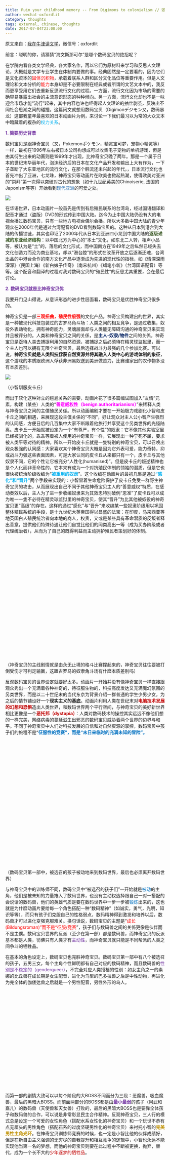 ```yaml
---
title: Ruin your childhood memory -- From Digimons to colonialism // 毁童年之后殖民数码宝贝
author: wechat-oxfordlit
category: thoughts
tags: external, chinese, thoughts
date: 2017-07-04T23:00:00
---
```


原文来自：<a href="http://mp.weixin.qq.com/profile?src=3&timestamp=1499208439&ver=1&signature=W8L2NaGfEqNtX2Iy5bjarDYGtXbXvMjouGWwEFDg0yhVCxN7lbTKJ7*zCdLtyCf9D3Yt3fTKWiGd8dEr2NLofw==">我在牛津读文学</a>，微信号：oxfordlit

前言：聪明的你，请猜猜“海文斯那可尔”是哪个数码宝贝的绝招呢？

<!--more-->


在学院内看各类文学经典，各大家名作，再以它们为原材料来学习和反思人文理论，大概就是文学专业学生在体制内要做的事。经典固然是一定要看的，因为它们是文化资本的<span style="color: red;">固体沉积物</span>，承载着联系人群和区分文化品位等重要作用。但是人文理论和文本分析的<span style="color: red;">能力</span>本身却是不必要限制在经典或者所谓的文艺文本中的，我反而更享受用它们去重新反思流行文化的过程。一方面，流行文化因为市场的需要的确容易暴露出社会的主流意识形态的种种倾向。另一方面，流行文化却也不是一味迎合市场才能“流行”起来，其中内容也许也经得起人文理论的抽丝剥茧，反映出不同社会思潮之间的碰撞。这篇闲文就想用数码宝贝（Digimonデジモン又，数码暴龙）这部我童年最喜欢的日本动画片为例，来讨论一下我们最习以为常的大众文本中暗藏着的複杂的<span style="color: #00b0f0;">权力关系</span>。



<strong><span style="color: #7030a0;">1. </span><span style="color: #7030a0;">简要历史背景</span></strong>


数码宝贝是跟神奇宝贝（又，Pokemonポケモン，精灵宝可梦，宠物小精灵等）一样，最初在1996年左右被日本公司构想成可以收集电子宠物的单机游戏，但是由其衍生出来的动画则是1999年才出现，比神奇宝贝晚了两年。那是一个属于日本的世纪末华丽年代，泡沫经济后的日本在文化产品开发和输出上大有作为，一下子垄断了大东亚地区的流行文化，在那个韩流还未兴起的年代，，日本流行文化也首先冲出了亚洲，七龙珠，神奇宝贝等动画片在欧美也掀起热潮，使得欧美对亚洲的“崇拜”第一次得以突破对古代的想象（如十九世纪英美的Chinoiserie, 法国的Japonism等等）开始看到<span style="color: #2e75b6;">现代亚洲</span>的可爱之处。


<img class=" " style="width: auto !important; height: auto !important; visibility: visible !important;" src="http://newflaw.com/blog/wp-content/uploads/2017/07/640" data-s="300,640" data-type="jpeg" data-src="http://mmbiz.qpic.cn/mmbiz_jpg/xVDslbb3AiamnHcY3RsibwKzV0pUBWP2A9QaG8cFzmY0Nsbs0E0mrYqJQfVJSDRIAI5BZZy84BolZiadibDGttakCg/0?wx_fmt=jpeg" data-ratio="0.5633333333333334" data-w="600" data-fail="0" />


在华语世界，日本动画片一般首先是传到有后殖民联系的台湾岛，经过国语翻译和配音才通过（盗版）DVD的形式传到中国大陆。迄今为止中国大陆仍没有大的电视台播过数码宝贝，只有一些地方电视台偶尔会播。所以大多数中国大陆的青少年观众在2000年代是通过台湾配音的DVD看到数码宝贝的。这种从日本到港台到大陆的传播锁链，其实也印证了2000年代从日本到亚洲四小龙到中国大陆的<strong><span style="color: #385723;">逐级递减的东亚经济结构</span></strong>：以中国北方为中心的“本土”文化，如东北二人转，相声小品等，被认为是“土”的，落后的文化形式，而中国南方在1949年之后纵然已经失去文化创造力而沦为商业基地，却以“港台腔”的形式在改革开放之后逐渐还魂，台湾出品的中港台合作的南方文化产品中逐渐成为先进的现代性的指标，如《情深深雨濛濛》（民国上海）《新白娘子传奇》（南宋杭州）《蜡笔小新》（台湾国语配音）等等。这个配音和翻译的过程对我对数码宝贝的“殖民性”的反思尤其重要，会在最后讨论。


<strong><span style="color: #7030a0;">2. </span><span style="color: #7030a0;">数码宝贝就是比神奇宝贝优</span></strong>


我要开门见山得说，从意识形态的进步性层面看，数码宝贝是优胜神奇宝贝很多的。


神奇宝贝是一部<strong><span style="color: red;">三观扭曲，殖民性极强</span></strong>的文化产品。神奇宝贝构建出的世界，其实是一种被现代科技包装过的古罗马角斗场：人类之间的相互竞争，是通过收集，奴役外表动物化，拥有神奇能力，灵魂层面却与人类能无障碍沟通的神奇宝贝来实现并且被评分的。人类和神奇宝贝之间的关係，是<strong><span style="color: #002060;">主人-奴隶/物件</span></strong>之间的关係，神奇宝贝是亟待人类去捕捉利用的自然资源，被捕捉之后必须待在精灵球监狱里，而一个主人也可以拥有无限个神奇宝贝，最后选择战斗力最强的几个参加比赛。可以说，<strong>神奇宝贝就是人类科技俘获自然资源并将其融入人类中心的游戏体制的象征</strong>，这个游戏的本质跟欧洲人俘获非洲黑奴送到美洲做苦力，比赛谁家出的农作物多没有本质差别。


<img class=" " style="width: auto !important; height: auto !important; visibility: visible !important;" src="http://newflaw.com/blog/wp-content/uploads/2017/07/640(1)" data-s="300,640" data-type="jpeg" data-src="http://mmbiz.qpic.cn/mmbiz_jpg/xVDslbb3AiamnHcY3RsibwKzV0pUBWP2A9H30f094whAicH998yDsseFiagFtibibAYfISSQPkgeow35wU5iaxOXvOhFg/0?wx_fmt=jpeg" data-ratio="0.7017543859649122" data-w="570" data-fail="0" />

（小智馴服皮卡丘）


而出于软化这种对立的尴尬关系的需要，动画片花了很多篇幅试图加入“友情”元素，构建（某些）人类的“<strong><span style="color: fuchsia;">善意威权性（benign authoritarianism）</span></strong>”来稀释人类与神奇宝贝之间的主僕殖民关係。所以动画编剧才要在一开始极力戏剧化小智和皮卡丘之间的相遇，来展现这段主僕关係的“不同”，好让观众对主人公小智产生强烈的认同感，方便日后的几百集中大家不断跟着他旅行并享受这个另类世界的光怪陆离。皮卡丘一开始就被设定为一个“有尊严，有个性”的奴隶：它不像其他实验室里已经被驯化的，乖乖等着被人使用的神奇宝贝一样，它展现出一种宁死不屈，要求被人类平等对待的精神。所以一开始皮卡丘就是一隻特别的神奇宝贝，可以召唤出观众极强的认同感：大家喜欢某个神奇宝贝大概是因为它外表可爱，能力奇特，抑或战斗力强这些表面因素，可是大家认同的皮卡丘从来都只有一个，皮卡丘与其他奴隶不同，它的个性让它被充分“人性化(humanised)”。但是皮卡丘的叛逆精神也是个人化而非革命性的，它本来有成为一个对抗殖民体制的领袖的潜质，但是它也很快被统治阶级收编为“<strong><span style="color: #00b0f0;">被重用的奴隶</span></strong>”。这个收编在动画片的最初几集是通过<strong><span style="color: #00b0f0;">“</span><span style="color: #00b0f0;">感化”和“晋升”</span></strong>两个手段来实现的：小智冒着生命危险保护了皮卡丘免受一群野生神奇宝贝的攻击，从而展现出自己不同于其他神奇宝贝主人的“善意威权”特质，在感动奏效以后，主人为了进一步收编奴隶来为其效忠特别破例“恩准”了皮卡丘可以成为唯一一隻不必待在精灵球监狱里的神奇宝贝，使其“晋升”为比其他被奴役的神奇宝贝更“高级”的存在。这样的通过“感化”与“晋升”来收编某一些奴隶阶级用以巩固整体殖民系统的手段，是十九世纪大英帝国得以昌盛的法宝：在印度，马来西亚等地英国白人殖民统治者向本地的商人，权贵，又或是某些具有革命潜质的反叛者释出善意，提供他们特殊待遇让他们自觉比他们的同类高出一等（成为买办阶级或者代理统治者），从而为了自己的既得利益而主动拥护殖民者策划好的体制。


<img class=" img_loading" style="width: 670px !important; height: 374.381px !important;" src="data:image/gif;base64,iVBORw0KGgoAAAANSUhEUgAAAAEAAAABCAYAAAAfFcSJAAAADUlEQVQImWNgYGBgAAAABQABh6FO1AAAAABJRU5ErkJggg==" data-s="300,640" data-type="jpeg" data-src="http://mmbiz.qpic.cn/mmbiz_jpg/xVDslbb3AiamnHcY3RsibwKzV0pUBWP2A9ukna53CZFbQoIrMVNWpwsiaZkOSasxX6mtQA6ayP4ibicm0M26E6Fyusw/0?wx_fmt=jpeg" data-ratio="0.5587774294670846" data-w="1276" />

（神奇宝贝的主线剧情就是由永无止境的格斗比赛撑起来的，神奇宝贝往往要被打倒受伤才可判定输赢，这跟古罗马的奴隶角斗场有什麽本质差别吗）


反观数码宝贝的世界设定就要好太多。动画片一开始并没有像神奇宝贝一样直接跟观众秀出一个充满着各种神奇的，待征服生物的，科技高度发达又充满魔幻氛围的另类世界，而是以二十世纪末的当代东京为背景介绍一群普通的学生少男少女，为之后的情节铺设好一个<strong>现实主义的基底</strong>。动画片利用人类在世纪末对<strong><span style="color: #c00000;">电脑技术发展的幻想和恐惧</span></strong>造出人类世界，和数码世界两个平行空间，与神奇宝贝的美好新世界相比更像是一个<strong><span style="color: #c00000;">恶托邦（dystopia）</span></strong>：人类对数码技术的操控其实远远不像他们想的一样完美，网络病毒的蔓延滋生出邪恶的数码宝贝威胁着两个世界的边界与和平。不同于神奇宝贝中人们对科技发展的自信和对自然资源的掌控，数码宝贝中孩子们的旅程不是“<strong><span style="color: #0070c0;">征服性的竞赛”，而是“末日来临时的充满未知的冒险”。</span></strong>

<strong><span style="color: #0070c0;"> </span></strong>

<img class=" img_loading" style="width: 549px !important; height: 363px !important;" src="data:image/gif;base64,iVBORw0KGgoAAAANSUhEUgAAAAEAAAABCAYAAAAfFcSJAAAADUlEQVQImWNgYGBgAAAABQABh6FO1AAAAABJRU5ErkJggg==" data-s="300,640" data-type="jpeg" data-src="http://mmbiz.qpic.cn/mmbiz_jpg/xVDslbb3AiamnHcY3RsibwKzV0pUBWP2A95vibdhEc4xiatUYfB4xnSFHzVd5KyORR7ib61ZMHcFbSlSIF9FEhghCwg/0?wx_fmt=jpeg" data-ratio="0.6612021857923497" data-w="549" />

（数码宝贝第一部中，被选召的孩子被动地来到数码世界，最后也必须离开数码世界）


与神奇宝贝中的训练师不同，数码宝贝中“被选召的孩子们”一开始就是<span style="color: #0070c0;">被动</span>的主角，他们是被未知的力量捲入了数码世界，也没有主动权选择跟自己一对一搭配的会说话的数码兽，他们的英雄气质是要在数码世界中一步一步被<span style="color: #0070c0;">锻炼</span>出来的，这也就是为什麽动画片要给每一个角色搭配一种“数码精神”（如诚实，勇气，光明，知识等等），而只有孩子们克服自己的性格弱点，数码精神得到激发和培养以后，数码兽才可以进化变强克服难关。换句话说，数码宝贝的主题是“<span style="color: red;">成长(Bildungsroman)”而不是“征服/竞赛</span>”，孩子们与数码兽之间的关係更像是伙伴而不是主僕。数码宝贝世界的反派（至少在第一部）都是数码兽，而神奇宝贝的反派基本都是人类，彷佛只有人类才有<span style="color: #7030a0;">主动性</span>，而神奇宝贝就只能是不同帮派的人类之间争斗的牺牲品。


在基本的角色设定上，数码宝贝也完胜神奇宝贝。数码宝贝第一部中有八个被选召的孩子，五男三女，每个主角个性鲜明都有自己对应的数码精神，而且数码兽的<span style="color: #7030a0;">性别是不稳定的（genderqueer）</span>，不完全对应人类搭档的性别：如女主角之一的素娜的比丘兽在成长期是女生配音，进化为鸟型的巴多拉兽之后是中性动物，再进化为完全体的伽偻达兽之后就是一个男性配音，男性外形的鸟人。


<img class=" img_loading" style="width: 514px !important; height: 310px !important;" src="data:image/gif;base64,iVBORw0KGgoAAAANSUhEUgAAAAEAAAABCAYAAAAfFcSJAAAADUlEQVQImWNgYGBgAAAABQABh6FO1AAAAABJRU5ErkJggg==" data-s="300,640" data-type="jpeg" data-src="http://mmbiz.qpic.cn/mmbiz_jpg/xVDslbb3AiamnHcY3RsibwKzV0pUBWP2A9KqeRg14dpMM3azb8nkRUXVVfKx5iaGLLgh27GxDw2DKxdrMqdMeuocA/0?wx_fmt=jpeg" data-ratio="0.603112840466926" data-w="514" />


而第一部的剧情大致可以以每个阶段的大BOSS不同而分为三段：恶魔兽，吸血魔兽，最后的黑暗大BOSS。而前面两部分的BOSS都是由<strong><span style="color: #7030a0;">最小最弱</span></strong>的孩子（阿武和嘉儿）的数码兽（天使兽和天女兽）打败的，最后的黑暗大BOSS也是要靠全体孩子和数码兽的合作，可以说是非常彰显民主合作精神。反观神奇宝贝，三人行的模式总是设定一个可爱的女性角色（搭配水系女性化的神奇宝贝）和一个玩世不恭有点无厘头的男性角色（搭配石系的过度坚硬男性化的神奇宝贝）来衬托小智的<strong><span style="color: #bf9000;">完美男性主角光环</span></strong>。在神奇宝贝训练师竞赛的时候，也一定是小智比他的伙伴成绩好，但是在新自由主义强调的无穷尽的自我提升和相互竞争的逻辑中，小智也永远不能实现他当第一名的梦想，而他的神奇宝贝则要在此过程中不断被更换，抛弃，替代，成为一个长不大的<span style="color: #c00000;">少年逐梦的牺牲品</span>。


<img class=" img_loading" style="width: 670px !important; height: 502.947px !important;" src="data:image/gif;base64,iVBORw0KGgoAAAANSUhEUgAAAAEAAAABCAYAAAAfFcSJAAAADUlEQVQImWNgYGBgAAAABQABh6FO1AAAAABJRU5ErkJggg==" data-s="300,640" data-type="jpeg" data-src="http://mmbiz.qpic.cn/mmbiz_jpg/xVDslbb3AiamnHcY3RsibwKzV0pUBWP2A9BCdyicGAFqhOyMlzAdF4xmSpY6ticuOjSN5UTXwnznltXWNib3LoDN9tA/0?wx_fmt=jpeg" data-ratio="0.7506666666666667" data-w="750" />

（神奇宝贝的三人行既定模式，主角光环亮瞎眼）


<strong><span style="color: #7030a0;">3. </span><span style="color: #7030a0;">数码宝贝中还是保留了日漫常见的殖民现代性</span></strong>


虽然跟神奇宝贝比起来，我是非常赞赏数码宝贝的。但是作为流行文化产品，世纪末的日本动漫一般都是<strong><span style="color: #ffc000;">突破性和保守性并存</span></strong>的，突破性确保产品特质和竞争力，保守性则负责稳固市场面积以免跌入非主流领域。如上文指出的，数码宝贝的突破性在于它抓住了90年代日本科技腾飞后对网路技术的恐惧，还有它的成长冒险型叙事结构，而它的保守性则是体现在它强烈的<strong><span style="color: #00b0f0;">人类中心主义(anthropocentrism)和发展中心主义(developmentalism)</span></strong>上。


首先，“被选召的孩子们”虽然是被动进入数码世界的，但是这个称谓和它携带的救世主心理（saviourcomplex）让人很难不想到英国殖民文学的经典，第一位获得诺贝尔文学奖的英语写作者RudyardKipling。他的着名诗篇“The White Man’s Burden”（白种男人的负担）就是在1900年代美国打败西班牙接手菲律宾殖民权的背景下写成，以基督教的口吻来叮嘱（与英国一脉相承的）美国白人好好履行他们作为“the chosen one”(被上帝选中的救世主)的责任。跟很多美国好莱坞的末日灾难片一样，数码宝贝的剧情也是以人类主角为中心宣扬<span style="color: #00b0f0;">英雄主义</span>的意识形态。数码兽的进化与强弱与人类主角的数码精神挂钩这自然是要胜过神奇宝贝裡面的主僕关係，但是从另一个角度来看也是一种人类对数码兽的<span style="color: #548235;">管控与限制</span>。在数码世界里，手无缚鸡之力的人类小孩其实分分钟都可以被随便一个数码兽杀死（动画片裡面的诸多情节是不合理的，比如第一部的尾声处小丑皇已经将多个孩子变成玩偶，那它干嘛不乾脆杀掉他们呢），所以他们必须要依赖具有战斗能力的数码兽来确保自身安全，于是数码兽还是必要性地成为了战争武器，与人类形成一种<strong><span style="color: red;">战斗的肉身+操控的精神的二元高下位阶</span></strong>（Binary hierarchy）。当人类小孩的精神出现偏差的时候，数码兽也失去自主性而变得黑暗不堪（例如在面对强敌悟空兽的几集中，主角八神太一好胜心太强逼迫暴龙兽超进化，却使得暴龙兽失去控制成为丧尸状态），让人不禁要问：为什么人类小孩犯下的错要由为他们出生入死的数码兽来承担？


<img class=" img_loading" style="width: 324px !important; height: 240px !important;" src="data:image/gif;base64,iVBORw0KGgoAAAANSUhEUgAAAAEAAAABCAYAAAAfFcSJAAAADUlEQVQImWNgYGBgAAAABQABh6FO1AAAAABJRU5ErkJggg==" data-s="300,640" data-type="jpeg" data-src="http://mmbiz.qpic.cn/mmbiz_jpg/xVDslbb3AiamnHcY3RsibwKzV0pUBWP2A991iarMbqucaGcw3ghWPficybpyoX81gnz5OX0jy2M7qlib55lclic261DA/0?wx_fmt=jpeg" data-ratio="0.7407407407407407" data-w="324" />

（太一的心急让暴龙兽进化错误，虽然打败了悟空兽做出的假暴龙兽，但是也由于失去理智和力量耗尽退化为滚球兽）


而数码宝贝系列最能体现人类中心主义(anthropocentrism)和发展中心主义(developmentalism)这两个意识形态的结合的地方，就要属数码兽的<span style="color: red;">进化</span>过程了。“进化”这个概念本来就与十九世纪末的殖民现代性有着不可分割的关係：启蒙精神激发出的社会达尔文主义思想（social Darwinism）强调优胜劣汰，将人类社会分为三六九等，并以城市化工业化的手段来促成人类历史的线性单一发展路径。在数码世界里，数码兽的等级都被分成幼儿期，成长期，成熟期，完全体，究极体等几个进化阶段，数码兽的形态也被大致分为人型和兽型两种，数码兽的等级越高战斗力越强。<span style="color: #c00000;">不难发现，数码兽进化的过程也大致是从兽到人，从自然到工业的过程：人和工业，就代表着力量。</span>第一部中最强的两隻数码宝贝是恐龙型的暴龙兽和狼型的加鲁鲁兽（也预设了恐龙，狼，鸟，海狮，昆虫，植物之间的力量/功能性高下）,他们从机械暴龙兽和兽人加鲁鲁到战斗暴龙兽和钢铁加鲁鲁的进化就很明显得演示了力量与人、工业之间的挂钩。不难发现，数码宝贝中最强的数码兽和黑暗BOSS几乎都是人型的，而且是人类和机器融合的超人类赛博格（superhumancyborg），<span style="color: #c00000;">用以满足人类借科技满足超越自身肉身限制的愿望</span>。


<img class=" img_loading" style="width: 580px !important; height: 171px !important;" src="data:image/gif;base64,iVBORw0KGgoAAAANSUhEUgAAAAEAAAABCAYAAAAfFcSJAAAADUlEQVQImWNgYGBgAAAABQABh6FO1AAAAABJRU5ErkJggg==" data-s="300,640" data-type="jpeg" data-src="http://mmbiz.qpic.cn/mmbiz_jpg/xVDslbb3AiamnHcY3RsibwKzV0pUBWP2A9jC0cWyeuxv9aVwA4rialDrV1w0tAgQHlkiam9Av9VibWV3UldmibOgFOSA/0?wx_fmt=jpeg" data-ratio="0.29482758620689653" data-w="580" />

（亚古兽进化呈现出工业至上的人类中心主义）


而这种从西方殖民现代性中演化而来的日本进化观，也难免夹带了日本动画常见的“<span style="color: red;">白人优胜理念</span>”（white supremacy）。这裡的白人优胜我要加引号，因为它跟真正的西方白种人有关但又分离，是现代日本社会想象出来的。在第一部的前两部分中，两个最弱小的孩子的数码兽进化成了强大又神圣的天使型数码宝贝，打败了人型的邪恶数码宝贝。从天使兽和天女兽的金髮碧眼的外表不难发现，日本文化（甚至东亚文化）中天使作为西方宗教的舶来品是与白人形象相连的，即使动画的主角设定很清楚得交代了是东京的日本人，但是日本似乎还很难想象一个亚洲血统的天使形象。


<img class=" img_loading" style="width: 594px !important; height: 372px !important;" src="data:image/gif;base64,iVBORw0KGgoAAAANSUhEUgAAAAEAAAABCAYAAAAfFcSJAAAADUlEQVQImWNgYGBgAAAABQABh6FO1AAAAABJRU5ErkJggg==" data-s="300,640" data-type="jpeg" data-src="http://mmbiz.qpic.cn/mmbiz_jpg/xVDslbb3AiamnHcY3RsibwKzV0pUBWP2A9eVzVXq9GRjHYUBZ2j1AVxLF3FGn5RBEic6ehgTa0uwEqdOEiaGbCV8ZQ/0?wx_fmt=jpeg" data-ratio="0.6262626262626263" data-w="594" />

（天女獸是白人嗎？）


也许有人会说，日本动画挪用西方白人天使形象不一定就是一种自我殖民和文化自卑感的体现，这当然也没有错，毕竟当这些文化产品兴盛起来传播到欧美的时候代表的还是日本的文化软实力和创造力。但是传播的成功与否，跟传播的内容的意识形态是两回事，带有白人优胜审美观的东亚文化产品传入欧美，还是会加固欧美白人的文化自信：在我看来这就是日本动漫和韩剧之间的差别，日本动漫充斥着各种金髮碧眼白皮肤的人物角色，使得欧美白人观众可以有很强烈的<span style="color: #c00000;">代入感和认同感把这些角色当做自己人而非文化异族</span>（语言层面更是如此，下面会讨论），而韩剧展现的则是真人男女的时尚现代性，无论这种现代性中强调的高鼻樑和美白是溷杂了多少欧美审美观念，也还是更能提升欧美观众对<span style="color: #548235;">韩国真人形象和时尚潮流的评价</span>，甚至是追捧和模彷。


日本动漫中这些金髮碧眼白皮肤的正面人物形象是被常态化的，这些夸张的颜色配置的确是起到区分角色，塑造人物多样性的作用，但是我们也不能否认如果完全是为了区别角色，那为什么火影忍者裡面的鸣人金发碧眼，积极乐观（美国白人？），佐助黑发帅气，阴沉（日本人？）而八尾人柱力的BEE高大黝黑又擅长饶舌（国美黑人？）？动画这个媒介与现实生活的距离纵然可以是有解放性的，但是如果它的人物设置真的是如此脱离现实那为何不见更多红皮肤，黑皮肤，绿皮肤的主角？日本动漫角色的种族问题可以是非常敏感的议题，一旦提出来就会遭到大多数观众的反驳，因为大家都不会用真人种族的观念去类别化动漫人物，但是我们也不能不承认，这些角色的外型设置多多少少都受到现实世界中人们对于种族的刻板印象的影响，形成一种（被日本社会长期内化internalise的））白人至上的西方中心主义。


<img class=" img_loading" style="width: 340px !important; height: 450px !important;" src="data:image/gif;base64,iVBORw0KGgoAAAANSUhEUgAAAAEAAAABCAYAAAAfFcSJAAAADUlEQVQImWNgYGBgAAAABQABh6FO1AAAAABJRU5ErkJggg==" data-s="300,640" data-type="jpeg" data-src="http://mmbiz.qpic.cn/mmbiz_jpg/xVDslbb3AiamnHcY3RsibwKzV0pUBWP2A9CPIyEd2wVdSPIm0Gia5ebib2KxpVYzjeMmJlVvye7LIWN5hhOLEwMR7g/0?wx_fmt=jpeg" data-ratio="1.3235294117647058" data-w="340" />

（火影忍者里的奇拉比是美國黑人嗎？）


我个人最不喜欢的是数码宝贝第二部最后对未来的交待：二十年后数码世界和现实世界已经融为一体，每个人都拥有自己的数码宝贝。第二部本来就比第一部差很多，搞出各种装甲进化的花样只是为了满足一个数码兽可以进化成多种属性和样式的幻想需要，而这样大同世界一般的结局彷佛在预告数码宝贝将变成神奇宝贝一般的存在，被人类主人拿来互相攀比也说不定。


<strong><span style="color: #7030a0;">4. </span><span style="color: #7030a0;">数码宝贝翻译角力：英文现代性 VS 中文创造力</span></strong>


其实我突然想谈数码宝贝的殖民性，最大的原因是前几天在YOUTUBE上看到日文版，英语字幕的数码宝贝片段，也就是迪路兽（Tailmon，迪路兽的尾巴上有神圣光环）进化成天女兽打败吸血魔兽的片段。这个片段的两种语言跟我小时候看的台湾中文配音和字幕的DVD版本的差别给了我很大的震撼：原来原版数码宝贝动画片中这麽多的名字都是<strong><span style="color: #7030a0;">片假名/英文！</span></strong>


这些片假名被日语配音读出来，搭配英语字幕几乎就没有违和感，而我也会根据儿时的记忆自动把这些名词和我知道的中文版本连上号。在这个片段中，天女兽出现并且集结所有完全体数码兽的绝招打败了吸血魔兽，所以看这个片段我第一次意识到原来数码宝贝（就像它的日文名字デジモン）这个名词本身就是英语Digimon(Digital Monster): 天使兽是エンジェモン/Angemon(Angel Monster), 绝招是ヘブンズナックル（Hebunzu Nakkuru，Heaven's Knuckle，中文译名为天堂之拳），天女兽是エンジェウーモン（Angewomon）,绝招是ホーリーアロー（Hōrī Arō，Holy Arrow,中文译名为神圣之箭），祖顿兽的绝招重锤火花（ハンマースパーク——HammerSpark），伽偻达兽的绝招影翼斩(シャドーウィング——ShadowWing)，超比多兽的绝招超大角炮(ホーンバスター)(Horn Buster)等等居然都是片假名表示的英语。其实细心的观众在数码兽进化时的动画中就可以发现，进化画面的背景总是伴随着数码兽名字的片假名和英文名字一起出现（如下图）。


<img class=" img_loading" style="width: 480px !important; height: 360px !important;" src="data:image/gif;base64,iVBORw0KGgoAAAANSUhEUgAAAAEAAAABCAYAAAAfFcSJAAAADUlEQVQImWNgYGBgAAAABQABh6FO1AAAAABJRU5ErkJggg==" data-s="300,640" data-type="jpeg" data-src="http://mmbiz.qpic.cn/mmbiz_jpg/xVDslbb3AiamnHcY3RsibwKzV0pUBWP2A95bFQsQibDXvAYkia87VGqY3quDdQhcE1GSePNDIoTpx5ibTQ4vic6Bmhcg/0?wx_fmt=jpeg" data-ratio="0.75" data-w="480" />

（天使獸超進化為神聖天使獸，背景效果出現Holyangemon的英文字）


所以数码宝贝的日文原版发音配上英文字幕观看，对在中文世界第一次接触此动画的观众来说是不是会造成一种震撼的观感呢？对英语世界的观众又会造成怎麽样的感觉？日文本来就是一种充斥着汉字和英语片假名的混种语言，但是在数码宝贝中的特有名词的创造使用过程中是否有意无意暴露了<strong><span style="color: fuchsia;">现代日本文化想象中语言的高下位阶</span></strong>呢？在没有做受众调查的基础上，我也只能表达一下自己的猜测。日文中喜欢用片假名来“音译”英语词彙的现象很常见，通常可以藉此达到本土化外来词，同时又凸显外来词的<strong><span style="color: #548235;">异域现代性（exotic modernity）</span></strong>的双重效果，但是如果以此类推把此法搬到中文世界，那天使兽就要变成安吉尔兽（与伽偻达兽和比多兽一样变成音译名词），天堂之拳就变成“海文丝那可儿”，天女兽就变成安吉武兽，神圣之箭就变成“侯丽阿罗“，如果配音员在中文配音版本中读出这些奇怪的中文词彙来，相信大部分的观众都会不知所云一时间无法接受。但是我们的无法接受，是不是只是出于一种对中文意译的<strong><span style="color: #00b050;">习惯</span></strong>而不是真的对音译外来词有更深的反殖民抗拒呢？就好比“电话”这个中文词，其实是由日本根据他们对汉字的理解发明出来翻译西方传来的“telephone”的，在民国时期音译的“德律风”其实也风行一时。<strong><span style="color: black;">既然电话和德律风都是外来词，也无所谓哪个比哪个更加“本土”和“反殖民“了吗？</span></strong>


还有一种让我有点毛骨悚然的假设就是，既然中文世界也可以用“侯丽阿罗”这样的词来替代“神圣之箭”，那么当中文世界的观众学会了英文再去看英文字幕日语配音的原版的时候会是什么观感的？会不会有<strong><span style="color: #ed7d31;">一种被蒙在鼓里好多年才豁然开朗的“生气的感觉”</span></strong>？以此类推，我不觉得一般的日本人的英语能够好到把ヘブンズナックル（Hebunzu Nakkuru天堂之拳）跟英语的原词Heaven's Knuckle对上号，ヘブンズナックル对很多观众来说应该也只是一个听起来非常异域现代性的声音词汇而已，但是假设他们到美国留学后重看英语字幕的数码宝贝，他们是不是会想问自己<strong><span style="color: red;">国家的文化工作者为什么要用英文词创造出这些片假名</span></strong>呢？他会不会想问，数码宝贝的创作团队怎么就这么肯定这些让人半懂不懂的片假名英文词就会让不懂英文的青少年观众喜爱和追捧呢？当他终于把自己童年的日语印象跟成年后习得的英语词对上号，会不会有一些<strong><span style="color: #7c7c7c;">后殖民式的民族主义情绪</span></strong>呢？对英语世界的观众来说，观看日语配音英语字幕的数码宝贝时，他们会不会诧异为什么人物说着<strong><span style="color: #ffc000;">日语但绝招都必须要用“不标准的日式英语”念出来呢</span></strong>？他们是否会诧异日本人为何如此迷恋自己的语言呢？


这一部分提出的问题都非常敏感，因为创作者的想法（比如想要借英语达到某种异域现代性效果），观众的想法（比如终于习得英文后后知后觉）和观众理想中应该有的想法（比如中文配音翻译体现了汉字独特的创造力）这三者是很难达成统一。但是我会坚持说，数码宝贝的绝招多采用音译自英语的片假名这一现象，是和日本长期浸淫在西方现代性的阴影中脱不了干系的，而动画片从日本到台湾到中国大陆的传播路径也是脱离不了经济文化势力的不平等结构，即使我们可以承认，在这样的结构中，本土文化对外来文化的吸纳即是被压迫的结果，也是主动与其协商的过程。但是你能想象哪一天会有一部日本动漫，主角绝招全是用对日本人来说是胡乱拼凑的汉字表示，而从小用英语观看此片的美国观众学习中文以后才恍然大悟其中的意思吗？<strong><span style="color: red;">如此换位思考一下，语言文化的高下位阶似乎不是那么容易用所谓的“世界主义（cosmopolitanism）”“混杂性(hybridity)”就可以掩盖过去的，这个混杂一开始就是文化经济不平等的结果。</span></strong>


（本文图片来自网络，欢迎转载并关注作者公众号oxfordlit，联系作者请在公众号留言即可）


<strong>
作者简介：</strong>
施东来，Flair，牛津大学英文系博士在读,研究范围为现代中西比较文学，后殖民文学，文学中的女权主义和种族形象。致力于将更多华语文化产品带到。文章发表于国内外报纸和学术期刊。

</div>